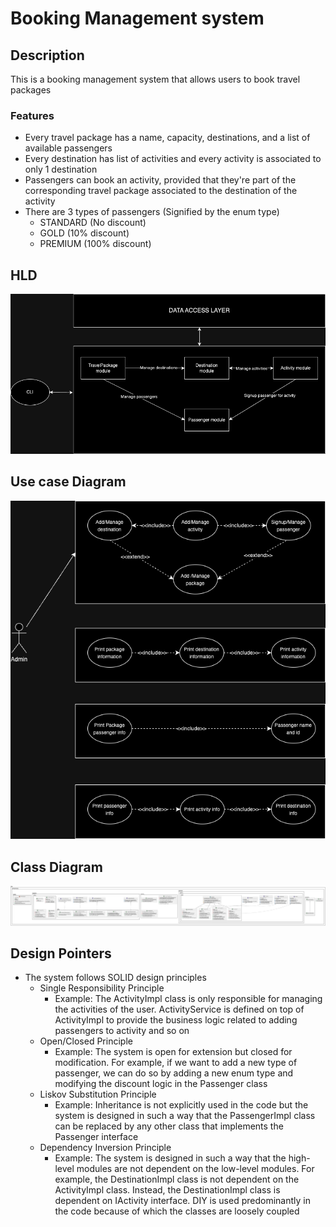 # Booking Management system

## Description

This is a booking management system that allows users to book travel packages

### Features
- Every travel package has a name, capacity, destinations, and a list of available passengers
- Every destination has list of activities and every activity is associated to only 1 destination
- Passengers can book an activity, provided that they're part of the corresponding travel package associated to the destination of the activity
- There are 3 types of passengers (Signified by the enum type)
  - STANDARD (No discount)
  - GOLD (10% discount)
  - PREMIUM (100% discount)
## HLD
![Alt Text](Diagrams/HLD.png)

## Use case Diagram
![Alt Text](Diagrams/Use%20case.png)


## Class Diagram

![Alt Text](Diagrams/Class%20diagram.svg)

## Design Pointers

- The system follows SOLID design principles
  - Single Responsibility Principle
    - Example: The ActivityImpl class is only responsible for managing the activities of the user. ActivityService is
      defined on top of ActivityImpl to provide the business logic related to adding passengers to activity and so on
  - Open/Closed Principle
    - Example: The system is open for extension but closed for modification. For example, if we want to add a new type
      of
      passenger, we can do so by adding a new enum type and modifying the discount logic in the Passenger class
  - Liskov Substitution Principle
    - Example: Inheritance is not explicitly used in the code but the system is designed in such a way that the
      PassengerImpl class can be replaced by any other class that implements the Passenger interface
  - Dependency Inversion Principle
    - Example: The system is designed in such a way that the high-level modules are not dependent on the low-level
      modules.
      For example, the DestinationImpl class is not dependent on the ActivityImpl class. Instead, the DestinationImpl
      class is dependent on IActivity interface. DIY is used predominantly in the code because of which the classes are loosely coupled